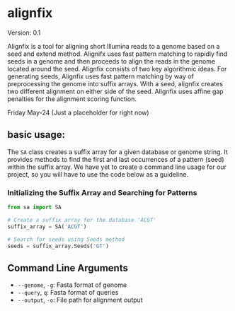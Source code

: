 # alignfix

Version: 0.1

Alignfix is a tool for aligning short Illumina reads to a genome based on a seed and extend method.
Alignifx uses fast pattern matching to rapidly find seeds in a genome and then proceeds to align the reads 
in the genome located around the seed. Alignfix consists of two key algorithmic ideas. For generating seeds,
Alignfix uses fast pattern matching by way of preprocessing the genome into suffix arrays. With a seed, alignfix creates
two different alignment on either side of the seed. Alignfix uses affine gap penalties for the alignment scoring
function. 

Friday May-24 (Just a placeholder for right now)
## basic usage:

The `SA` class creates a suffix array for a given database or genome string. It provides methods to find the first and last occurrences of a pattern (seed) within the suffix array.
We have yet to create a command line usage for our project, so you will have to use the code below as a guideline.

### Initializing the Suffix Array and Searching for Patterns

```python
from sa import SA

# Create a suffix array for the database 'ACGT'
suffix_array = SA('ACGT')

# Search for seeds using Seeds method
seeds = suffix_array.Seeds('GT')
```

## Command Line Arguments

- `--genome`, `-g`: Fasta format of genome
- `--query`, `q`: Fasta format of queries
- `--output`, `-o`: File path for alignment output